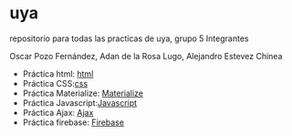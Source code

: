 # uya
repositorio para todas las practicas de uya, grupo 5
Integrantes

Oscar Pozo Fernández,
Adan de la Rosa Lugo,
Alejandro Estevez Chinea

- Práctica html: [html](https://github.com/alu0100909012/uya/blob/master/html/index.html)
- Práctica CSS:[css](https://github.com/alu0100909012/uya/tree/master/p2)
- Práctica Materialize: [Materialize](https://github.com/alu0100909012/uya/tree/master/materialize)
- Práctica Javascript:[Javascript](https://github.com/alu0100909012/uya/tree/master/javascript)
- Práctica Ajax:  [Ajax](https://github.com/alu0100909012/uya/tree/master/ajax)
- Práctica firebase: [Firebase](https://github.com/alu0100909012/firebase)